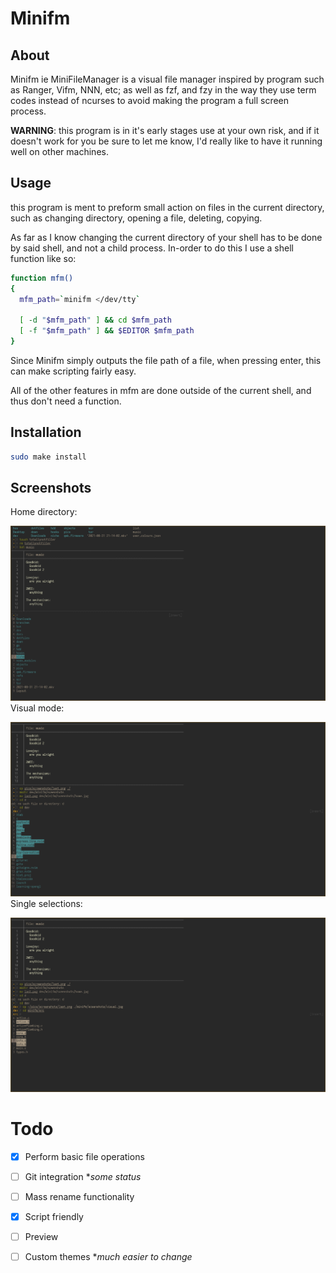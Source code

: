 # Minifm
## About
Minifm ie MiniFileManager is a visual file manager inspired by program such as Ranger, Vifm, NNN, etc; as well as fzf, and fzy in the way they use term codes instead of ncurses to avoid making the program a full screen process.

**WARNING**: this program is in it's early stages use at your own risk, and if it doesn't work for you be sure to let me know, I'd really like to have it running well on other machines.

## Usage
this program is ment to preform small action on files in the current directory, such as changing directory, opening a file, deleting, copying.

As far as I know changing the current directory of your shell has to be done by said shell, and not a child process. In-order to do this I use a shell function like so:

```bash
function mfm()
{
  mfm_path=`minifm </dev/tty`

  [ -d "$mfm_path" ] && cd $mfm_path
  [ -f "$mfm_path" ] && $EDITOR $mfm_path
}
```

Since Minifm simply outputs the file path of a file, when pressing enter, this can make scripting fairly easy.

All of the other features in mfm are done outside of the current shell, and thus don't need a function.

## Installation
```bash
sudo make install
```

## Screenshots

Home directory:

![HOME](sceenshots/home.jpg)
Visual mode:

![VISUAL](sceenshots/visual.jpg)
Single selections:

![SELECTION](sceenshots/selection.jpg)

# Todo
* [x] Perform basic file operations
* [ ] Git integration \**some status*
* [ ] Mass rename functionality
* [x] Script friendly
* [ ] Preview
* [ ] Custom themes \**much easier to change*

